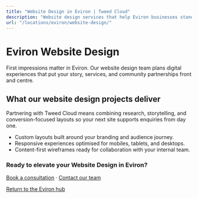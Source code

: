 ```yaml
---
title: "Website Design in Eviron | Tweed Cloud"
description: "Website design services that help Eviron businesses stand out online."
url: "/locations/eviron/website-design/"
---
```


# Eviron Website Design

First impressions matter in Eviron. Our website design team plans digital experiences that put your story, services, and community partnerships front and centre.

## What our website design projects deliver

Partnering with Tweed Cloud means combining research, storytelling, and conversion-focused layouts so your next site supports enquiries from day one.

- Custom layouts built around your branding and audience journey.
- Responsive experiences optimised for mobiles, tablets, and desktops.
- Content-first wireframes ready for collaboration with your internal team.

### Ready to elevate your Website Design in Eviron?

[Book a consultation](/consultation/) · [Contact our team](/contact/)

[Return to the Eviron hub](/locations/eviron/)
